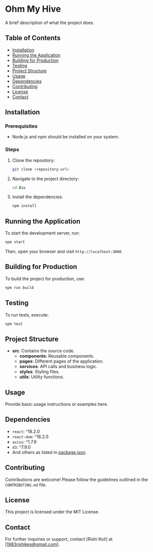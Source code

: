 # Ohm My Hive

A brief description of what the project does.

## Table of Contents

- [Installation](#installation)
- [Running the Application](#running-the-application)
- [Building for Production](#building-for-production)
- [Testing](#testing)
- [Project Structure](#project-structure)
- [Usage](#usage)
- [Dependencies](#dependencies)
- [Contributing](#contributing)
- [License](#license)
- [Contact](#contact)

## Installation

### Prerequisites

- Node.js and npm should be installed on your system.

### Steps

1. Clone the repository:
   ```bash
   git clone <repository-url>
   ```
2. Navigate to the project directory:
   ```bash
   cd Bio
   ```
3. Install the dependencies:
   ```bash
   npm install
   ```

## Running the Application

To start the development server, run:
```bash
npm start
```
Then, open your browser and visit `http://localhost:3000`.

## Building for Production

To build the project for production, use:
```bash
npm run build
```

## Testing

To run tests, execute:
```bash
npm test
```

## Project Structure

- **src**: Contains the source code.
  - **components**: Reusable components.
  - **pages**: Different pages of the application.
  - **services**: API calls and business logic.
  - **styles**: Styling files.
  - **utils**: Utility functions.

## Usage

Provide basic usage instructions or examples here.

## Dependencies

- `react`: ^18.2.0
- `react-dom`: ^18.2.0
- `axios`: ^1.7.9
- `d3`: ^7.9.0
- And others as listed in [package.json](cci:7://file:///d:/Project/Bio/package.json:0:0-0:0).

## Contributing

Contributions are welcome! Please follow the guidelines outlined in the `CONTRIBUTING.md` file.

## License

This project is licensed under the MIT License.

## Contact

For further inquiries or support, contact [Rishi Koli] at [1983rishikes@gmail.com].